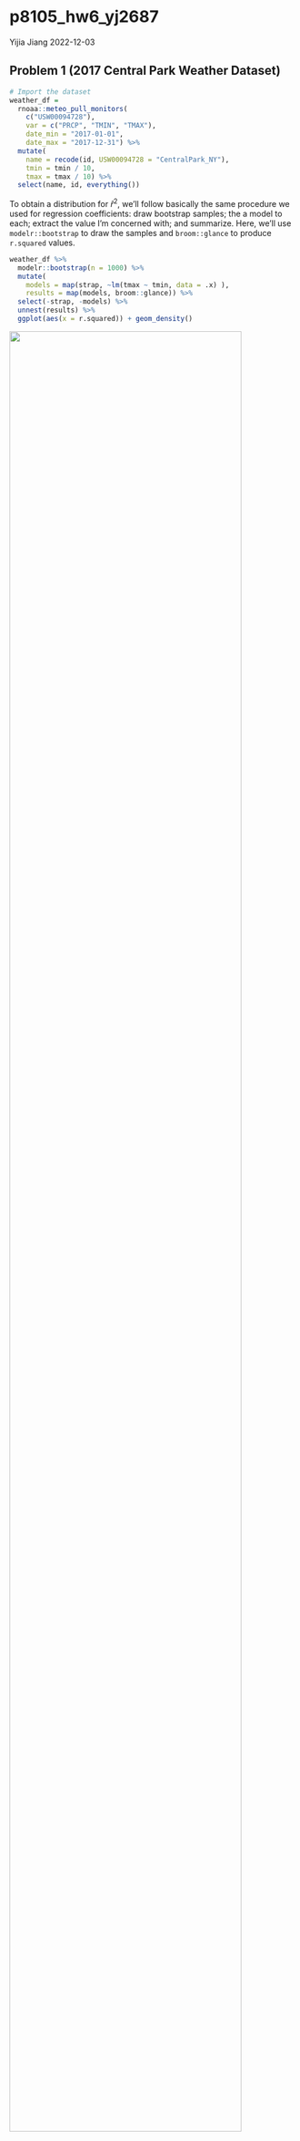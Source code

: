 p8105_hw6_yj2687
================
Yijia Jiang
2022-12-03

## Problem 1 (2017 Central Park Weather Dataset)

``` r
# Import the dataset
weather_df = 
  rnoaa::meteo_pull_monitors(
    c("USW00094728"),
    var = c("PRCP", "TMIN", "TMAX"), 
    date_min = "2017-01-01",
    date_max = "2017-12-31") %>%
  mutate(
    name = recode(id, USW00094728 = "CentralPark_NY"),
    tmin = tmin / 10,
    tmax = tmax / 10) %>%
  select(name, id, everything())
```

To obtain a distribution for $\hat{r}^2$, we’ll follow basically the
same procedure we used for regression coefficients: draw bootstrap
samples; the a model to each; extract the value I’m concerned with; and
summarize. Here, we’ll use `modelr::bootstrap` to draw the samples and
`broom::glance` to produce `r.squared` values.

``` r
weather_df %>% 
  modelr::bootstrap(n = 1000) %>% 
  mutate(
    models = map(strap, ~lm(tmax ~ tmin, data = .x) ),
    results = map(models, broom::glance)) %>% 
  select(-strap, -models) %>% 
  unnest(results) %>% 
  ggplot(aes(x = r.squared)) + geom_density()
```

<img src="p8105_hw6_yj2687_files/figure-gfm/unnamed-chunk-2-1.png" width="90%" />

The $\hat{r}^2$ value is high, and the upper bound at 1 may be a cause
for the generally skewed shape of the distribution. If we wanted to
construct a confidence interval for $r^2$, we could take the 2.5% and
97.5% quantiles of the estimates across bootstrap samples. However,
because the shape isn’t symmetric, using the mean +/- 1.96 times the
standard error probably wouldn’t work well.

We can produce a distribution for $\log(\beta_0 * \beta1)$ using a
similar approach, with a bit more wrangling before we make our plot.

``` r
weather_df %>% 
  modelr::bootstrap(n = 1000) %>% 
  mutate(
    models = map(strap, ~lm(tmax ~ tmin, data = .x) ),
    results = map(models, broom::tidy)) %>% 
  select(-strap, -models) %>% 
  unnest(results) %>% 
  select(id = `.id`, term, estimate) %>% 
  pivot_wider(
    names_from = term, 
    values_from = estimate) %>% 
  rename(beta0 = `(Intercept)`, beta1 = tmin) %>% 
  mutate(log_b0b1 = log(beta0 * beta1)) %>% 
  ggplot(aes(x = log_b0b1)) + geom_density()
```

<img src="p8105_hw6_yj2687_files/figure-gfm/unnamed-chunk-3-1.png" width="90%" />

As with $r^2$, this distribution is somewhat skewed and has some
outliers.

The point of this is not to say you should always use the bootstrap –
it’s possible to establish “large sample” distributions for strange
parameters / values / summaries in a lot of cases, and those are great
to have. But it is helpful to know that there’s a way to do inference
even in tough cases.

 

## Problem 2 (Homicide Dataset)

``` r
# Import the dataset
homicide_url = "https://raw.githubusercontent.com/washingtonpost/data-homicides/master/homicide-data.csv"
homicide_raw = read_csv(url(homicide_url)) 

# Clean dataset
# Create variables city_state, resolved;
# Omit cities without victim race reports and error city;
# Limit victim_race to white or black
homicide_df = homicide_raw %>% 
  janitor::clean_names() %>% 
  mutate(reported_date = as.Date(as.character(reported_date), format = "%Y%m%d"),
         victim_age = as.numeric(victim_age),
         victim_race = fct_relevel(victim_race, "White"),
         victim_sex = fct_relevel(victim_sex, "Female"),
         state = toupper(state),
         city_state = str_c(city, state, sep = ", "),
         resolved = as.numeric(disposition == "Closed by arrest")) %>% 
  filter(!city_state %in% c("Dallas, TX","Phoenix, AZ","Kansas City, MO","Tulsa, AL"),
         victim_race %in% c("White","Black")) %>% 
  relocate(city_state) 
```

``` r
#  For the city of Baltimore, MD, fit a logistic regression with resolved vs unresolved as the outcome and victim age, sex and race as predictors.
baltimore_logistic = homicide_df %>%
    filter(city_state == "Baltimore, MD") %>% 
    glm(resolved ~ victim_age + victim_race + victim_sex, data = ., family = binomial(link = "logit")) 

# Obtain the estimate and CI of the adjusted odds ratio for solving homicides
baltimore_logistic_summary = baltimore_logistic %>% 
  broom::tidy(conf.int = T) %>% 
  mutate(OR = exp(estimate),
         CI_lower = exp(conf.low),
         CI_upper = exp(conf.high)) %>% 
  select(term, OR, CI_lower,CI_upper)

baltimore_logistic_summary
```

    ## # A tibble: 4 × 4
    ##   term                OR CI_lower CI_upper
    ##   <chr>            <dbl>    <dbl>    <dbl>
    ## 1 (Intercept)      3.16     2.00     5.06 
    ## 2 victim_age       0.993    0.987    1.00 
    ## 3 victim_raceBlack 0.431    0.305    0.606
    ## 4 victim_sexMale   0.426    0.324    0.558

``` r
# Comparing male victims to female victims keeping all other variables fixed
baltimore_logistic_summary %>% 
  filter(term == "victim_sexMale") %>%
  mutate(term = str_replace(term, "victim_sex", "Victim Sex: ")) %>% 
  knitr::kable(digits = 3, align = "lccc", 
               col.names = c("Term", "Estimated adjusted OR", "Lower bound of 95%CI", "Upper bound of 95%CI"))
```

| Term             | Estimated adjusted OR | Lower bound of 95%CI | Upper bound of 95%CI |
|:-----------------|:---------------------:|:--------------------:|:--------------------:|
| Victim Sex: Male |         0.426         |        0.324         |        0.558         |

-   For the city of Baltimore, MD, controlling for all other variables,
    the homicides whose victim is male are less like to be resolved than
    those whose victim is female.

``` r
# For all the cities, extract the adjusted odds ratio (and CI) for solving homicides comparing male victims to female victims
allcities_logistic = homicide_df %>% 
  nest(data = -city_state) %>% 
  mutate(
    models = map(data, ~glm(resolved ~ victim_age + victim_race + victim_sex, data = ., family = binomial(link = "logit"))),
    results = map(models, ~broom::tidy(.x, conf.int = T))) %>% 
  select(city_state, results) %>% 
  unnest(results) %>% 
  mutate(
    OR = exp(estimate),
    CI_lower = exp(conf.low),
    CI_upper = exp(conf.high),
  ) %>% 
  filter(term == "victim_sexMale") %>% 
  select(city_state, OR, CI_lower, CI_upper) 

allcities_logistic %>% 
  knitr::kable(digits = 3, align = "llccc", col.names = c("City", "Estimated adjusted OR", "Lower bound of 95%CI", "Upper bound of 95%CI"))
```

| City               | Estimated adjusted OR | Lower bound of 95%CI | Upper bound of 95%CI |
|:-------------------|:----------------------|:--------------------:|:--------------------:|
| Albuquerque, NM    | 1.767                 |        0.825         |        3.762         |
| Atlanta, GA        | 1.000                 |        0.680         |        1.458         |
| Baltimore, MD      | 0.426                 |        0.324         |        0.558         |
| Baton Rouge, LA    | 0.381                 |        0.204         |        0.684         |
| Birmingham, AL     | 0.870                 |        0.571         |        1.314         |
| Boston, MA         | 0.674                 |        0.353         |        1.277         |
| Buffalo, NY        | 0.521                 |        0.288         |        0.936         |
| Charlotte, NC      | 0.884                 |        0.551         |        1.391         |
| Chicago, IL        | 0.410                 |        0.336         |        0.501         |
| Cincinnati, OH     | 0.400                 |        0.231         |        0.667         |
| Columbus, OH       | 0.532                 |        0.377         |        0.748         |
| Denver, CO         | 0.479                 |        0.233         |        0.962         |
| Detroit, MI        | 0.582                 |        0.462         |        0.734         |
| Durham, NC         | 0.812                 |        0.382         |        1.658         |
| Fort Worth, TX     | 0.669                 |        0.394         |        1.121         |
| Fresno, CA         | 1.335                 |        0.567         |        3.048         |
| Houston, TX        | 0.711                 |        0.557         |        0.906         |
| Indianapolis, IN   | 0.919                 |        0.678         |        1.241         |
| Jacksonville, FL   | 0.720                 |        0.536         |        0.965         |
| Las Vegas, NV      | 0.837                 |        0.606         |        1.151         |
| Long Beach, CA     | 0.410                 |        0.143         |        1.024         |
| Los Angeles, CA    | 0.662                 |        0.457         |        0.954         |
| Louisville, KY     | 0.491                 |        0.301         |        0.784         |
| Memphis, TN        | 0.723                 |        0.526         |        0.984         |
| Miami, FL          | 0.515                 |        0.304         |        0.873         |
| Milwaukee, WI      | 0.727                 |        0.495         |        1.054         |
| Minneapolis, MN    | 0.947                 |        0.476         |        1.881         |
| Nashville, TN      | 1.034                 |        0.681         |        1.556         |
| New Orleans, LA    | 0.585                 |        0.422         |        0.812         |
| New York, NY       | 0.262                 |        0.133         |        0.485         |
| Oakland, CA        | 0.563                 |        0.364         |        0.867         |
| Oklahoma City, OK  | 0.974                 |        0.623         |        1.520         |
| Omaha, NE          | 0.382                 |        0.199         |        0.711         |
| Philadelphia, PA   | 0.496                 |        0.376         |        0.650         |
| Pittsburgh, PA     | 0.431                 |        0.263         |        0.696         |
| Richmond, VA       | 1.006                 |        0.483         |        1.994         |
| San Antonio, TX    | 0.705                 |        0.393         |        1.238         |
| Sacramento, CA     | 0.669                 |        0.326         |        1.314         |
| Savannah, GA       | 0.867                 |        0.419         |        1.780         |
| San Bernardino, CA | 0.500                 |        0.166         |        1.462         |
| San Diego, CA      | 0.413                 |        0.191         |        0.830         |
| San Francisco, CA  | 0.608                 |        0.312         |        1.155         |
| St. Louis, MO      | 0.703                 |        0.530         |        0.932         |
| Stockton, CA       | 1.352                 |        0.626         |        2.994         |
| Tampa, FL          | 0.808                 |        0.340         |        1.860         |
| Tulsa, OK          | 0.976                 |        0.609         |        1.544         |
| Washington, DC     | 0.690                 |        0.465         |        1.012         |

``` r
# Create a plot showing the estimated ORs and CIs for each city
allcities_logistic %>% 
  mutate(city_state = fct_reorder(city_state, OR)) %>%
  ggplot(aes(x = city_state, y = OR)) +
  geom_point() +
  geom_errorbar(aes(ymin = CI_lower, ymax = CI_upper)) +
  labs(x = "City", y = "Estimated OR with CI",
       title = "Estimated Odds Ratios and CIs for Solving Homicides Comparing Male to Female Victims") +
  theme(axis.text.x = element_text(angle = 90, vjust = 0.5, hjust = 1), 
        plot.title = element_text(size = 12)) 
```

<img src="p8105_hw6_yj2687_files/figure-gfm/unnamed-chunk-7-1.png" width="90%" />

-   Holding all other variables constant, for most cities, homicides in
    which victim is male are less likely to be resolved than those in
    which the victim is female, as we can observe that most of the
    estimated odds ratios for solving homicides are less than 1. In
    particular, for those where OR is less than 1 and CI fail to include
    1, such as New York and Chicago, we can safely say that homicide
    cases with male victims are significantly less likely to be resolved
    compared to those with female victims.

 

## Problem 3 (Child’s birthweight Dataset)

``` r
# Import the dataset
birthweight_raw <- read_csv("./p8105_hw6_data/birthweight.csv")

# Tidy the dataset
birthweight_df = birthweight_raw %>% 
  janitor::clean_names() %>%
  mutate(across(.cols = c(babysex, malform, frace, mrace), as.factor))

# Check for NA
map(birthweight_df, ~sum(is.na(.)))
```

    ## $babysex
    ## [1] 0
    ## 
    ## $bhead
    ## [1] 0
    ## 
    ## $blength
    ## [1] 0
    ## 
    ## $bwt
    ## [1] 0
    ## 
    ## $delwt
    ## [1] 0
    ## 
    ## $fincome
    ## [1] 0
    ## 
    ## $frace
    ## [1] 0
    ## 
    ## $gaweeks
    ## [1] 0
    ## 
    ## $malform
    ## [1] 0
    ## 
    ## $menarche
    ## [1] 0
    ## 
    ## $mheight
    ## [1] 0
    ## 
    ## $momage
    ## [1] 0
    ## 
    ## $mrace
    ## [1] 0
    ## 
    ## $parity
    ## [1] 0
    ## 
    ## $pnumlbw
    ## [1] 0
    ## 
    ## $pnumsga
    ## [1] 0
    ## 
    ## $ppbmi
    ## [1] 0
    ## 
    ## $ppwt
    ## [1] 0
    ## 
    ## $smoken
    ## [1] 0
    ## 
    ## $wtgain
    ## [1] 0

``` r
# Dataset summary
skimr::skim(birthweight_df)
```

|                                                  |                |
|:-------------------------------------------------|:---------------|
| Name                                             | birthweight_df |
| Number of rows                                   | 4342           |
| Number of columns                                | 20             |
| \_\_\_\_\_\_\_\_\_\_\_\_\_\_\_\_\_\_\_\_\_\_\_   |                |
| Column type frequency:                           |                |
| factor                                           | 4              |
| numeric                                          | 16             |
| \_\_\_\_\_\_\_\_\_\_\_\_\_\_\_\_\_\_\_\_\_\_\_\_ |                |
| Group variables                                  | None           |

Data summary

**Variable type: factor**

| skim_variable | n_missing | complete_rate | ordered | n_unique | top_counts                      |
|:--------------|----------:|--------------:|:--------|---------:|:--------------------------------|
| babysex       |         0 |             1 | FALSE   |        2 | 1: 2230, 2: 2112                |
| frace         |         0 |             1 | FALSE   |        5 | 1: 2123, 2: 1911, 4: 248, 3: 46 |
| malform       |         0 |             1 | FALSE   |        2 | 0: 4327, 1: 15                  |
| mrace         |         0 |             1 | FALSE   |        4 | 1: 2147, 2: 1909, 4: 243, 3: 43 |

**Variable type: numeric**

| skim_variable | n_missing | complete_rate |    mean |     sd |     p0 |     p25 |     p50 |     p75 |   p100 | hist  |
|:--------------|----------:|--------------:|--------:|-------:|-------:|--------:|--------:|--------:|-------:|:------|
| bhead         |         0 |             1 |   33.65 |   1.62 |  21.00 |   33.00 |   34.00 |   35.00 |   41.0 | ▁▁▆▇▁ |
| blength       |         0 |             1 |   49.75 |   2.72 |  20.00 |   48.00 |   50.00 |   51.00 |   63.0 | ▁▁▁▇▁ |
| bwt           |         0 |             1 | 3114.40 | 512.15 | 595.00 | 2807.00 | 3132.50 | 3459.00 | 4791.0 | ▁▁▇▇▁ |
| delwt         |         0 |             1 |  145.57 |  22.21 |  86.00 |  131.00 |  143.00 |  157.00 |  334.0 | ▅▇▁▁▁ |
| fincome       |         0 |             1 |   44.11 |  25.98 |   0.00 |   25.00 |   35.00 |   65.00 |   96.0 | ▃▇▅▂▃ |
| gaweeks       |         0 |             1 |   39.43 |   3.15 |  17.70 |   38.30 |   39.90 |   41.10 |   51.3 | ▁▁▂▇▁ |
| menarche      |         0 |             1 |   12.51 |   1.48 |   0.00 |   12.00 |   12.00 |   13.00 |   19.0 | ▁▁▂▇▁ |
| mheight       |         0 |             1 |   63.49 |   2.66 |  48.00 |   62.00 |   63.00 |   65.00 |   77.0 | ▁▁▇▂▁ |
| momage        |         0 |             1 |   20.30 |   3.88 |  12.00 |   18.00 |   20.00 |   22.00 |   44.0 | ▅▇▂▁▁ |
| parity        |         0 |             1 |    0.00 |   0.10 |   0.00 |    0.00 |    0.00 |    0.00 |    6.0 | ▇▁▁▁▁ |
| pnumlbw       |         0 |             1 |    0.00 |   0.00 |   0.00 |    0.00 |    0.00 |    0.00 |    0.0 | ▁▁▇▁▁ |
| pnumsga       |         0 |             1 |    0.00 |   0.00 |   0.00 |    0.00 |    0.00 |    0.00 |    0.0 | ▁▁▇▁▁ |
| ppbmi         |         0 |             1 |   21.57 |   3.18 |  13.07 |   19.53 |   21.03 |   22.91 |   46.1 | ▃▇▁▁▁ |
| ppwt          |         0 |             1 |  123.49 |  20.16 |  70.00 |  110.00 |  120.00 |  134.00 |  287.0 | ▅▇▁▁▁ |
| smoken        |         0 |             1 |    4.15 |   7.41 |   0.00 |    0.00 |    0.00 |    5.00 |   60.0 | ▇▁▁▁▁ |
| wtgain        |         0 |             1 |   22.08 |  10.94 | -46.00 |   15.00 |   22.00 |   28.00 |   89.0 | ▁▁▇▁▁ |

-   In the data tidying and wrangling process, I converted the variable
    `babysex`, `malform`, `frace`, and `mrace` into factors as they are
    categorical variables.
-   In our tidied dataset, no missing values was detected in all
    variables.

``` r
# Propose a regression model for birthweight
# Based on a data-driven model-building process
mult.fit = lm(bwt ~ ., data = birthweight_df)
step(mult.fit, direction = "both", k = 2)
```

    ## Start:  AIC=48717.83
    ## bwt ~ babysex + bhead + blength + delwt + fincome + frace + gaweeks + 
    ##     malform + menarche + mheight + momage + mrace + parity + 
    ##     pnumlbw + pnumsga + ppbmi + ppwt + smoken + wtgain
    ## 
    ## 
    ## Step:  AIC=48717.83
    ## bwt ~ babysex + bhead + blength + delwt + fincome + frace + gaweeks + 
    ##     malform + menarche + mheight + momage + mrace + parity + 
    ##     pnumlbw + pnumsga + ppbmi + ppwt + smoken
    ## 
    ## 
    ## Step:  AIC=48717.83
    ## bwt ~ babysex + bhead + blength + delwt + fincome + frace + gaweeks + 
    ##     malform + menarche + mheight + momage + mrace + parity + 
    ##     pnumlbw + ppbmi + ppwt + smoken
    ## 
    ## 
    ## Step:  AIC=48717.83
    ## bwt ~ babysex + bhead + blength + delwt + fincome + frace + gaweeks + 
    ##     malform + menarche + mheight + momage + mrace + parity + 
    ##     ppbmi + ppwt + smoken
    ## 
    ##            Df Sum of Sq       RSS   AIC
    ## - frace     4    124365 320848704 48712
    ## - malform   1      1419 320725757 48716
    ## - ppbmi     1      6346 320730684 48716
    ## - momage    1     28661 320752999 48716
    ## - mheight   1     66886 320791224 48717
    ## - menarche  1    111679 320836018 48717
    ## - ppwt      1    131132 320855470 48718
    ## <none>                  320724338 48718
    ## - fincome   1    193454 320917792 48718
    ## - parity    1    413584 321137922 48721
    ## - mrace     3    868321 321592659 48724
    ## - babysex   1    853796 321578134 48727
    ## - gaweeks   1   4611823 325336161 48778
    ## - smoken    1   5076393 325800732 48784
    ## - delwt     1   8008891 328733230 48823
    ## - blength   1 102050296 422774634 49915
    ## - bhead     1 106535716 427260054 49961
    ## 
    ## Step:  AIC=48711.51
    ## bwt ~ babysex + bhead + blength + delwt + fincome + gaweeks + 
    ##     malform + menarche + mheight + momage + mrace + parity + 
    ##     ppbmi + ppwt + smoken
    ## 
    ##            Df Sum of Sq       RSS   AIC
    ## - malform   1      1447 320850151 48710
    ## - ppbmi     1      6975 320855679 48710
    ## - momage    1     28379 320877083 48710
    ## - mheight   1     69502 320918206 48710
    ## - menarche  1    115708 320964411 48711
    ## - ppwt      1    133961 320982665 48711
    ## <none>                  320848704 48712
    ## - fincome   1    194405 321043108 48712
    ## - parity    1    414687 321263390 48715
    ## + frace     4    124365 320724338 48718
    ## - babysex   1    852133 321700837 48721
    ## - gaweeks   1   4625208 325473911 48772
    ## - smoken    1   5036389 325885093 48777
    ## - delwt     1   8013099 328861802 48817
    ## - mrace     3  13540415 334389119 48885
    ## - blength   1 101995688 422844392 49908
    ## - bhead     1 106662962 427511666 49956
    ## 
    ## Step:  AIC=48709.53
    ## bwt ~ babysex + bhead + blength + delwt + fincome + gaweeks + 
    ##     menarche + mheight + momage + mrace + parity + ppbmi + ppwt + 
    ##     smoken
    ## 
    ##            Df Sum of Sq       RSS   AIC
    ## - ppbmi     1      6928 320857079 48708
    ## - momage    1     28660 320878811 48708
    ## - mheight   1     69320 320919470 48708
    ## - menarche  1    116027 320966177 48709
    ## - ppwt      1    133894 320984044 48709
    ## <none>                  320850151 48710
    ## - fincome   1    193784 321043934 48710
    ## + malform   1      1447 320848704 48712
    ## - parity    1    414482 321264633 48713
    ## + frace     4    124393 320725757 48716
    ## - babysex   1    851279 321701430 48719
    ## - gaweeks   1   4624003 325474154 48770
    ## - smoken    1   5035195 325885346 48775
    ## - delwt     1   8029079 328879230 48815
    ## - mrace     3  13553320 334403471 48883
    ## - blength   1 102009225 422859375 49906
    ## - bhead     1 106675331 427525481 49954
    ## 
    ## Step:  AIC=48707.63
    ## bwt ~ babysex + bhead + blength + delwt + fincome + gaweeks + 
    ##     menarche + mheight + momage + mrace + parity + ppwt + smoken
    ## 
    ##            Df Sum of Sq       RSS   AIC
    ## - momage    1     29211 320886290 48706
    ## - menarche  1    117635 320974714 48707
    ## <none>                  320857079 48708
    ## - fincome   1    195199 321052278 48708
    ## + ppbmi     1      6928 320850151 48710
    ## + malform   1      1400 320855679 48710
    ## - parity    1    412984 321270064 48711
    ## + frace     4    125020 320732060 48714
    ## - babysex   1    850020 321707099 48717
    ## - mheight   1   1078673 321935752 48720
    ## - ppwt      1   2934023 323791103 48745
    ## - gaweeks   1   4621504 325478583 48768
    ## - smoken    1   5039368 325896447 48773
    ## - delwt     1   8024939 328882018 48813
    ## - mrace     3  13551444 334408523 48881
    ## - blength   1 102018559 422875638 49904
    ## - bhead     1 106821342 427678421 49953
    ## 
    ## Step:  AIC=48706.02
    ## bwt ~ babysex + bhead + blength + delwt + fincome + gaweeks + 
    ##     menarche + mheight + mrace + parity + ppwt + smoken
    ## 
    ##            Df Sum of Sq       RSS   AIC
    ## - menarche  1    100121 320986412 48705
    ## <none>                  320886290 48706
    ## - fincome   1    240800 321127090 48707
    ## + momage    1     29211 320857079 48708
    ## + ppbmi     1      7479 320878811 48708
    ## + malform   1      1678 320884612 48708
    ## - parity    1    431433 321317724 48710
    ## + frace     4    124743 320761547 48712
    ## - babysex   1    841278 321727568 48715
    ## - mheight   1   1076739 321963029 48719
    ## - ppwt      1   2913653 323799943 48743
    ## - gaweeks   1   4676469 325562760 48767
    ## - smoken    1   5045104 325931394 48772
    ## - delwt     1   8000672 328886962 48811
    ## - mrace     3  14667730 335554021 48894
    ## - blength   1 101990556 422876847 49902
    ## - bhead     1 106864308 427750598 49952
    ## 
    ## Step:  AIC=48705.38
    ## bwt ~ babysex + bhead + blength + delwt + fincome + gaweeks + 
    ##     mheight + mrace + parity + ppwt + smoken
    ## 
    ##            Df Sum of Sq       RSS   AIC
    ## <none>                  320986412 48705
    ## + menarche  1    100121 320886290 48706
    ## - fincome   1    245637 321232048 48707
    ## + momage    1     11698 320974714 48707
    ## + ppbmi     1      8823 320977589 48707
    ## + malform   1      1884 320984528 48707
    ## - parity    1    422770 321409181 48709
    ## + frace     4    128726 320857686 48712
    ## - babysex   1    846134 321832545 48715
    ## - mheight   1   1012240 321998651 48717
    ## - ppwt      1   2907049 323893461 48743
    ## - gaweeks   1   4662501 325648912 48766
    ## - smoken    1   5073849 326060260 48771
    ## - delwt     1   8137459 329123871 48812
    ## - mrace     3  14683609 335670021 48894
    ## - blength   1 102191779 423178191 49903
    ## - bhead     1 106779754 427766166 49950

    ## 
    ## Call:
    ## lm(formula = bwt ~ babysex + bhead + blength + delwt + fincome + 
    ##     gaweeks + mheight + mrace + parity + ppwt + smoken, data = birthweight_df)
    ## 
    ## Coefficients:
    ## (Intercept)     babysex2        bhead      blength        delwt      fincome  
    ##   -6098.822       28.558      130.777       74.947        4.107        0.318  
    ##     gaweeks      mheight       mrace2       mrace3       mrace4       parity  
    ##      11.592        6.594     -138.792      -74.887     -100.678       96.305  
    ##        ppwt       smoken  
    ##      -2.676       -4.843

-   By using the stepwise regression with Akaike information criterion
    (AIC), it determines objectively the best model as the one that
    minimizes the considered information criterion. The resulting model
    has 11 variables, which are `babysex`, `bhead`, `blength`, `delwt`,
    `fincome`, `gaweeks`, `mheight`, `mrace`, `parity`, `ppwt` and
    `smoken`.

``` r
model_fit1 = lm(bwt ~ babysex + bhead + blength + delwt + fincome + gaweeks + mheight + mrace + parity + ppwt + smoken, data = birthweight_df)
summary(model_fit1)
```

    ## 
    ## Call:
    ## lm(formula = bwt ~ babysex + bhead + blength + delwt + fincome + 
    ##     gaweeks + mheight + mrace + parity + ppwt + smoken, data = birthweight_df)
    ## 
    ## Residuals:
    ##      Min       1Q   Median       3Q      Max 
    ## -1097.18  -185.52    -3.39   174.14  2353.44 
    ## 
    ## Coefficients:
    ##               Estimate Std. Error t value Pr(>|t|)    
    ## (Intercept) -6098.8219   137.5463 -44.340  < 2e-16 ***
    ## babysex2       28.5580     8.4549   3.378 0.000737 ***
    ## bhead         130.7770     3.4466  37.944  < 2e-16 ***
    ## blength        74.9471     2.0190  37.120  < 2e-16 ***
    ## delwt           4.1067     0.3921  10.475  < 2e-16 ***
    ## fincome         0.3180     0.1747   1.820 0.068844 .  
    ## gaweeks        11.5925     1.4621   7.929 2.79e-15 ***
    ## mheight         6.5940     1.7849   3.694 0.000223 ***
    ## mrace2       -138.7925     9.9071 -14.009  < 2e-16 ***
    ## mrace3        -74.8868    42.3146  -1.770 0.076837 .  
    ## mrace4       -100.6781    19.3247  -5.210 1.98e-07 ***
    ## parity         96.3047    40.3362   2.388 0.017004 *  
    ## ppwt           -2.6756     0.4274  -6.261 4.20e-10 ***
    ## smoken         -4.8434     0.5856  -8.271  < 2e-16 ***
    ## ---
    ## Signif. codes:  0 '***' 0.001 '**' 0.01 '*' 0.05 '.' 0.1 ' ' 1
    ## 
    ## Residual standard error: 272.3 on 4328 degrees of freedom
    ## Multiple R-squared:  0.7181, Adjusted R-squared:  0.7173 
    ## F-statistic: 848.1 on 13 and 4328 DF,  p-value: < 2.2e-16

-   After looking at the summary, I found out the p-value of `fincome`
    is greater than 0.05 and hence I am going to drop it.

``` r
# Check correlation between predictors and the selected continuous variables
birthweight_df %>%
  select(bhead, blength, delwt, fincome, gaweeks, mheight, parity, ppwt, smoken) %>% 
  PerformanceAnalytics::chart.Correlation(method = "pearson")
```

<img src="p8105_hw6_yj2687_files/figure-gfm/unnamed-chunk-11-1.png" width="90%" />

-   According to the correlation plot above, we can identify a potential
    collinearity between `delwt` and `ppwt` and between `bhead` and
    `blength`. Therefore, I plan to exclude `ppwt` and `blength` from my
    model, whose p-values are relatively larger in my model.

``` r
# Model after dropping blength, ppwt and fincome
model_fit2 = lm(bwt ~ babysex + bhead + delwt + gaweeks + mheight + mrace + parity + smoken, data = birthweight_df)
summary(model_fit2)
```

    ## 
    ## Call:
    ## lm(formula = bwt ~ babysex + bhead + delwt + gaweeks + mheight + 
    ##     mrace + parity + smoken, data = birthweight_df)
    ## 
    ## Residuals:
    ##      Min       1Q   Median       3Q      Max 
    ## -1116.19  -210.65    -3.58   200.63  2178.92 
    ## 
    ## Coefficients:
    ##               Estimate Std. Error t value Pr(>|t|)    
    ## (Intercept) -5319.5278   156.9839 -33.886  < 2e-16 ***
    ## babysex2       21.2733     9.7599   2.180   0.0293 *  
    ## bhead         199.8843     3.3751  59.224  < 2e-16 ***
    ## delwt           2.7566     0.2423  11.375  < 2e-16 ***
    ## gaweeks        20.8795     1.6628  12.557  < 2e-16 ***
    ## mheight         9.2046     2.0236   4.549 5.55e-06 ***
    ## mrace2       -173.6867    10.6120 -16.367  < 2e-16 ***
    ## mrace3        -71.8091    48.7970  -1.472   0.1412    
    ## mrace4       -129.9751    22.0460  -5.896 4.02e-09 ***
    ## parity         81.4385    46.5536   1.749   0.0803 .  
    ## smoken         -6.6212     0.6734  -9.833  < 2e-16 ***
    ## ---
    ## Signif. codes:  0 '***' 0.001 '**' 0.01 '*' 0.05 '.' 0.1 ' ' 1
    ## 
    ## Residual standard error: 314.5 on 4331 degrees of freedom
    ## Multiple R-squared:  0.6238, Adjusted R-squared:  0.623 
    ## F-statistic: 718.3 on 10 and 4331 DF,  p-value: < 2.2e-16

-   After dropping the three variables `blength`, `ppwt` and `fincome`,
    I rebuild my model and obtain the results that the p-value for
    `parity` is greater than 0.05, which is not signicant at the level
    of 0.05. Thus, I drop this variable too.

``` r
# Model after dropping blength, ppwt, fincome and parity
model_fit3 = lm(bwt ~ babysex + bhead + delwt + gaweeks + mheight + mrace + smoken, data = birthweight_df)
summary(model_fit3)
```

    ## 
    ## Call:
    ## lm(formula = bwt ~ babysex + bhead + delwt + gaweeks + mheight + 
    ##     mrace + smoken, data = birthweight_df)
    ## 
    ## Residuals:
    ##      Min       1Q   Median       3Q      Max 
    ## -1116.93  -210.80    -3.68   201.53  2179.56 
    ## 
    ## Coefficients:
    ##               Estimate Std. Error t value Pr(>|t|)    
    ## (Intercept) -5310.4391   156.9352 -33.838  < 2e-16 ***
    ## babysex2       21.7498     9.7584   2.229   0.0259 *  
    ## bhead         199.9740     3.3755  59.243  < 2e-16 ***
    ## delwt           2.7599     0.2424  11.386  < 2e-16 ***
    ## gaweeks        20.6460     1.6578  12.454  < 2e-16 ***
    ## mheight         9.1518     2.0239   4.522 6.29e-06 ***
    ## mrace2       -173.7660    10.6144 -16.371  < 2e-16 ***
    ## mrace3        -71.9106    48.8086  -1.473   0.1407    
    ## mrace4       -130.4461    22.0496  -5.916 3.55e-09 ***
    ## smoken         -6.6232     0.6735  -9.834  < 2e-16 ***
    ## ---
    ## Signif. codes:  0 '***' 0.001 '**' 0.01 '*' 0.05 '.' 0.1 ' ' 1
    ## 
    ## Residual standard error: 314.5 on 4332 degrees of freedom
    ## Multiple R-squared:  0.6236, Adjusted R-squared:  0.6228 
    ## F-statistic: 797.4 on 9 and 4332 DF,  p-value: < 2.2e-16

-   Final model is as follows: bwt \~ babysex + bhead + delwt +
    gaweeks + mheight + mrace + smoken.

``` r
# Make a plot of model residuals against fitted values
birthweight_df %>%
  add_residuals(model_fit3) %>%
  add_predictions(model_fit3) %>%
  ggplot(aes(x = pred, y = resid)) +
  geom_point(alpha = 0.6) +
  geom_smooth(method = "lm", se = FALSE) +
  labs(x = "Fitted Values", y = "Residuals", 
       title = "Model Residuals Against Fitted Values") 
```

<img src="p8105_hw6_yj2687_files/figure-gfm/unnamed-chunk-14-1.png" width="90%" />

``` r
# Model using length at birth and gestational age as predictors (main effects only)
comp_fit1 = lm(bwt ~ blength + gaweeks, data = birthweight_df)

# Model using head circumference, length, sex, and all interactions (including the three-way interaction) between these
comp_fit2 = lm(bwt ~ bhead + blength + babysex + bhead*blength + bhead*babysex + blength*babysex + bhead*blength*babysex, data = birthweight_df)
```

``` r
# Make a comparison with two other models in terms of the cross-validated prediction error
# Cross Validation
cv_df =
  crossv_mc(birthweight_df, 100) %>% 
  mutate(train = map(train, as_tibble),
         test = map(test, as_tibble)) %>% 
  mutate(model1 = map(train, ~lm(bwt ~ babysex + bhead + delwt + gaweeks + mheight + mrace + smoken, data = as_tibble(.x))),
         model2 = map(train, ~lm(bwt ~ blength + gaweeks, data = .x)),
         model3 = map(train, ~lm(bwt ~ bhead + blength + babysex + bhead*blength + bhead*babysex + blength*babysex + bhead*blength*babysex, data = .x))) %>% 
  mutate(rmse_model1 = map2_dbl(model1, test, ~rmse(model = .x, data = .y)),
         rmse_model2 = map2_dbl(model2, test, ~rmse(model = .x, data = .y)),
         rmse_model3 = map2_dbl(model3, test, ~rmse(model = .x, data = .y)))

cv_df %>% 
  select(starts_with("rmse")) %>% 
  pivot_longer(
    everything(),
    names_to = "model", 
    values_to = "rmse",
    names_prefix = "rmse_") %>% 
  mutate(model = fct_inorder(model)) %>% 
  ggplot(aes(x = model, y = rmse)) + 
  geom_violin() +
  labs(x = "Model", y = "Root Mean Square Error (RMSE)",
       title = "Model Comparison of the Cross-Validated Prediction Error") +
  scale_x_discrete(labels = c("My model", "Model with Main effects", "Model with Interactions"))
```

<img src="p8105_hw6_yj2687_files/figure-gfm/unnamed-chunk-16-1.png" width="90%" />
